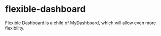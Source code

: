flexible-dashboard
==================

Flexible Dashboard is a child of MyDashboard, which will allow even more flexibility.
